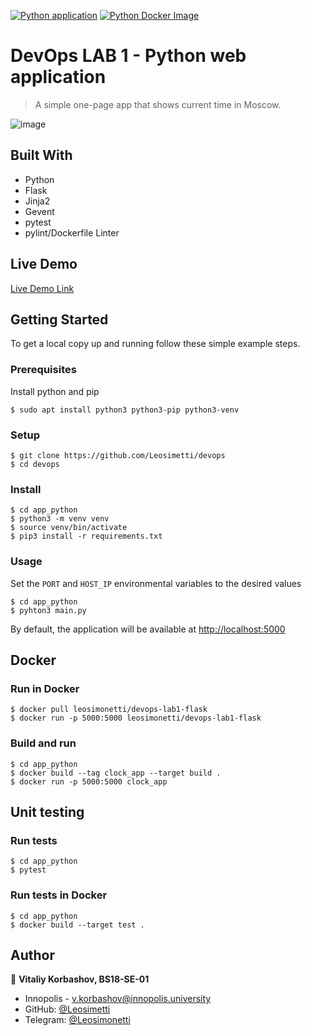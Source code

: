 [![Python application](https://github.com/Leosimetti/devops/actions/workflows/python-app.yml/badge.svg)](https://github.com/Leosimetti/devops/actions/workflows/python-app.yml)
[![Python Docker Image](https://github.com/Leosimetti/devops/actions/workflows/python-docker.yml/badge.svg)](https://github.com/Leosimetti/devops/actions/workflows/python-docker.yml)

# DevOps LAB 1 - Python web application

> A simple one-page app that shows current time in Moscow.

![image](https://user-images.githubusercontent.com/42554566/130326487-4e9b7ab1-3842-4498-9515-881b7939e862.png)

## Built With

- Python
- Flask
- Jinja2
- Gevent
- pytest
- pylint/Dockerfile Linter

## Live Demo

[Live Demo Link](http://10.90.138.134)

## Getting Started

To get a local copy up and running follow these simple example steps.

### Prerequisites

Install python and pip

```shell
$ sudo apt install python3 python3-pip python3-venv
```

### Setup

```shell
$ git clone https://github.com/Leosimetti/devops
$ cd devops
```

### Install

```shell
$ cd app_python
$ python3 -m venv venv
$ source venv/bin/activate
$ pip3 install -r requirements.txt
```

### Usage

Set the `PORT` and `HOST_IP` environmental variables to the desired values

```shell
$ cd app_python
$ pyhton3 main.py
```

By default, the application will be available at [http://localhost:5000]()

## Docker

### Run in Docker

```shell
$ docker pull leosimonetti/devops-lab1-flask
$ docker run -p 5000:5000 leosimonetti/devops-lab1-flask
```

### Build and run

```shell
$ cd app_python
$ docker build --tag clock_app --target build .
$ docker run -p 5000:5000 clock_app
```

## Unit testing

### Run tests

```shell
$ cd app_python
$ pytest
```

### Run tests in Docker

```shell
$ cd app_python
$ docker build --target test .
```

## Author

👤 **Vitaliy Korbashov, BS18-SE-01**

- Innopolis - [v.korbashov@innopolis.university]()
- GitHub: [@Leosimetti](https://github.com/Leosimetti)
- Telegram: [@Leosimonetti](https://t.me/Leosimonetti)
